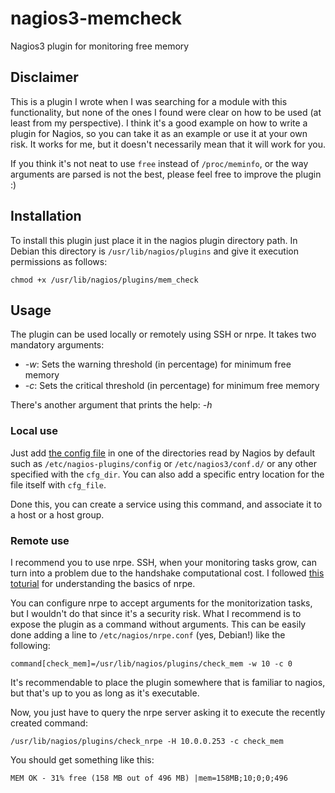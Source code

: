 # nagios3-memcheck #

Nagios3 plugin for monitoring free memory

## Disclaimer ##
This is a plugin I wrote when I was searching for a module with this functionality, but none of the ones I found were clear on how to be used (at least from my perspective). I think it's a good example on how to write a plugin for Nagios, so you can take it as an example or use it at your own risk. It works for me, but it doesn't necessarily mean that it will work for you.

If you think it's not neat to use `free` instead of `/proc/meminfo`, or the way arguments are parsed is not the best, please feel free to improve the plugin :)

## Installation ##
To install this plugin just place it in the nagios plugin directory path. In Debian this directory is `/usr/lib/nagios/plugins` and give it execution permissions as follows:

`chmod +x /usr/lib/nagios/plugins/mem_check`

## Usage ##
The plugin can be used locally or remotely using SSH or nrpe. It takes two mandatory arguments: 

* _-w_: Sets the warning threshold (in percentage) for minimum free memory
* _-c_: Sets the critical threshold (in percentage) for minimum free memory

There's another argument that prints the help: _-h_


### Local use ###
Just add [the config file](https://github.com/amartinj/nagios3-memcheck/blob/master/config/mem.cfg) in one of the directories read by Nagios by default such as `/etc/nagios-plugins/config` or `/etc/nagios3/conf.d/` or any other specified with the `cfg_dir`. You can also add a specific entry location for the file itself with `cfg_file`.

Done this, you can create a service using this command, and associate it to a host or a host group.

### Remote use ###
I recommend you to use nrpe. SSH, when your monitoring tasks grow, can turn into a problem due to the handshake computational cost. I followed [this toturial](http://www.thegeekstuff.com/2008/06/how-to-monitor-remote-linux-host-using-nagios-30/) for understanding the basics of nrpe.

You can configure nrpe to accept arguments for the monitorization tasks, but I wouldn't do that since it's a security risk. What I recommend is to expose the plugin as a command without arguments. This can be easily done adding a line to `/etc/nagios/nrpe.conf` (yes, Debian!) like the following:

`command[check_mem]=/usr/lib/nagios/plugins/check_mem -w 10 -c 0`

It's recommendable to place the plugin somewhere that is familiar to nagios, but that's up to you as long as it's executable.

Now, you just have to query the nrpe server asking it to execute the recently created command:

`/usr/lib/nagios/plugins/check_nrpe -H 10.0.0.253 -c check_mem`

You should get something like this:

`MEM OK - 31% free (158 MB out of 496 MB) |mem=158MB;10;0;0;496`



